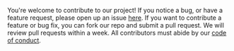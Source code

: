You're welcome to contribute to our project! If you notice a bug, or have a feature request, please open up an issue [here](https://github.com/UBC-MDS/DSCI_532_group-106_supermarket/issues). If you want to contribute a feature or bug fix, you can fork our repo and submit a pull request. We will review pull requests within a week. All contributors must abide by our [code of conduct](https://github.com/UBC-MDS/DSCI_532_group-106_supermarket/blob/master/CODE_OF_CONDUCT.md).
